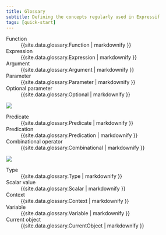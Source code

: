 ```yaml
---
title: Glossary
subtitle: Defining the concepts regularly used in Expressif
tags: [quick-start]
---
```


<dl class="dl-horizontal">
    <dt id="Function">Function</dt>
    <dd>{{site.data.glossary.Function | markdownify }}</dd>
    <dt id="Expression">Expression</dt>
    <dd>{{site.data.glossary.Expression | markdownify }}</dd>
    <dt id="Argument">Argument</dt>
    <dd>{{site.data.glossary.Argument | markdownify }}</dd>
    <dt id="Parameter">Parameter</dt>
    <dd>{{site.data.glossary.Parameter | markdownify }}</dd>
    <dt id="Optional">Optional parameter</dt>
    <dd>{{site.data.glossary.Optional | markdownify }}</dd>
</dl>

<img src="/uploads/glossary-expression.png" />

<dl class="dl-horizontal">
    <dt id="Predicate">Predicate</dt>
    <dd>{{site.data.glossary.Predicate | markdownify }}</dd>
    <dt id="Predication">Predication</dt>
    <dd>{{site.data.glossary.Predication | markdownify }}</dd>
    <dt id="Combinational">Combinational operator</dt>
    <dd>{{site.data.glossary.Combinational | markdownify }}</dd>
</dl>

<img src="/uploads/glossary-predication.png" />

<dl class="dl-horizontal">
    <dt id="Type">Type</dt>
    <dd>{{site.data.glossary.Type | markdownify }}</dd>
    <dt id="Scalar">Scalar value</dt>
    <dd>{{site.data.glossary.Scalar | markdownify }}</dd>
    <dt id="Context">Context</dt>
    <dd>{{site.data.glossary.Context | markdownify }}</dd>
    <dt id="Variable">Variable</dt>
    <dd>{{site.data.glossary.Variable | markdownify }}</dd>
    <dt id="CurrentObject">Current object</dt>
    <dd>{{site.data.glossary.CurrentObject | markdownify }}</dd>
</dl>